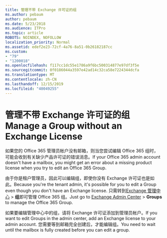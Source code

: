 ```yaml
---
title: 管理不带 Exchange 许可证的组
ms.author: pebaum
author: pebaum
ms.date: 5/23/2018
ms.audience: ITPro
ms.topic: article
ROBOTS: NOINDEX, NOFOLLOW
localization_priority: Normal
ms.assetid: edef2e23-72cf-4a76-8a51-0b26182187cc
ms.custom:
- "79"
- "1200018"
ms.openlocfilehash: f117cc1dc55e1786a9f6bc500314877e97df3f5e
ms.sourcegitcommit: 0f0186044a3597e42ad14c32ca58e7224344dcfa
ms.translationtype: MT
ms.contentlocale: zh-CN
ms.lasthandoff: 12/15/2019
ms.locfileid: "40049255"
---
```

# <a name="manage-a-group-without-an-exchange-license"></a><span data-ttu-id="2f699-102">管理不带 Exchange 许可证的组</span><span class="sxs-lookup"><span data-stu-id="2f699-102">Manage a Group without an Exchange License</span></span>

<span data-ttu-id="2f699-103">如果您的 Office 365 管理员帐户没有邮箱，则当您尝试编辑 Office 365 组时，可能会收到有关缺少产品许可证的错误消息。</span><span class="sxs-lookup"><span data-stu-id="2f699-103">If your Office 365 admin account doesn't have a mailbox, you might get an error about a missing product license when you try to edit an Office 365 Group.</span></span>
  
<span data-ttu-id="2f699-104">由于你是租户管理员，因此可以编辑组，即使你没有 Exchange 许可证也是如此。</span><span class="sxs-lookup"><span data-stu-id="2f699-104">Because you're the tenant admin, it's possible for you to edit a Group even though you don't have an Exchange license.</span></span> <span data-ttu-id="2f699-105">只需转到[Exchange 管理中心](https://outlook.office365.com/ecp.aspx) \> **组**即可管理 Office 365 组。</span><span class="sxs-lookup"><span data-stu-id="2f699-105">Just go to [Exchange Admin Center](https://outlook.office365.com/ecp.aspx) \> **Groups** to manage the Office 365 Group.</span></span>
  
<span data-ttu-id="2f699-106">如果要编辑管理中心中的组，请将 Exchange 许可证添加到管理员帐户。</span><span class="sxs-lookup"><span data-stu-id="2f699-106">If you want to edit Groups in the admin center, add an Exchange license to your admin account.</span></span> <span data-ttu-id="2f699-107">您需要等到邮箱完全创建后，才能编辑组。</span><span class="sxs-lookup"><span data-stu-id="2f699-107">You need to wait until the mailbox is fully created before you can edit a group.</span></span>
  